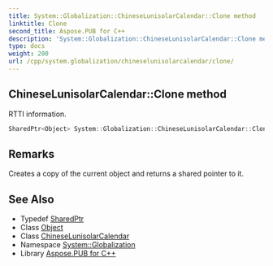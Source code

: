 ```yaml
---
title: System::Globalization::ChineseLunisolarCalendar::Clone method
linktitle: Clone
second_title: Aspose.PUB for C++
description: 'System::Globalization::ChineseLunisolarCalendar::Clone method. RTTI information in C++.'
type: docs
weight: 200
url: /cpp/system.globalization/chineselunisolarcalendar/clone/
---
```

## ChineseLunisolarCalendar::Clone method


RTTI information.

```cpp
SharedPtr<Object> System::Globalization::ChineseLunisolarCalendar::Clone() override
```

## Remarks


Creates a copy of the current object and returns a shared pointer to it. 
## See Also

* Typedef [SharedPtr](../../../system/sharedptr/)
* Class [Object](../../../system/object/)
* Class [ChineseLunisolarCalendar](../)
* Namespace [System::Globalization](../../)
* Library [Aspose.PUB for C++](../../../)
